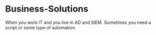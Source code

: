 # Business-Solutions
When you work IT and you live in AD and SIEM. Sometimes you need a script or some type of automation. 
